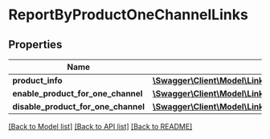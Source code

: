 # ReportByProductOneChannelLinks

## Properties
Name | Type | Description | Notes
------------ | ------------- | ------------- | -------------
**product_info** | [**\Swagger\Client\Model\LinksGetChannelCatalogProductInfoLink**](LinksGetChannelCatalogProductInfoLink.md) |  | 
**enable_product_for_one_channel** | [**\Swagger\Client\Model\LinksOptimiseByProductLink**](LinksOptimiseByProductLink.md) |  | 
**disable_product_for_one_channel** | [**\Swagger\Client\Model\LinksOptimiseByProductLink**](LinksOptimiseByProductLink.md) |  | 

[[Back to Model list]](../README.md#documentation-for-models) [[Back to API list]](../README.md#documentation-for-api-endpoints) [[Back to README]](../README.md)


